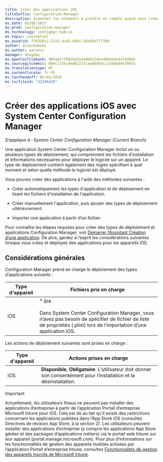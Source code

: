 ```yaml
---
title: Créer des applications iOS
titleSuffix: Configuration Manager
description: Examinez les éléments à prendre en compte quand vous créez et déployez des applications pour des appareils iOS.
ms.date: 03/05/2017
ms.prod: configuration-manager
ms.technology: configmgr-hybrid
ms.topic: conceptual
ms.assetid: ff633013-5313-4cd3-949c-56d45e777280
author: aczechowski
ms.author: aaroncz
manager: dougeby
ms.openlocfilehash: 985a8177602bd32da0b6134eeddb564a44749d65
ms.sourcegitcommit: 0b0c2735c4ed822731ae069b4cc1380e89e78933
ms.translationtype: HT
ms.contentlocale: fr-FR
ms.lasthandoff: 05/03/2018
ms.locfileid: "32346428"
---
```

# <a name="create-ios-applications-with-system-center-configuration-manager"></a>Créer des applications iOS avec System Center Configuration Manager

*S’applique à : System Center Configuration Manager (Current Branch)*

Une application System Center Configuration Manager inclut un ou plusieurs types de déploiement, qui comprennent les fichiers d’installation et informations nécessaires pour déployer le logiciel sur un appareil. Le type de déploiement contient également des règles spécifiant à quel moment et selon quelle méthode le logiciel est déployé.  

 Vous pouvez créer des applications à l'aide des méthodes suivantes :  

-   Créer automatiquement les types d'application et de déploiement en lisant les fichiers d'installation de l'application.  

-   Créer manuellement l'application, puis ajouter des types de déploiement ultérieurement.  

-   Importer une application à partir d’un fichier.  

Pour connaître les étapes requises pour créer des types de déploiement et applications Configuration Manager, voir [Démarrer l’Assistant Création d’une application](../../apps/deploy-use/create-applications.md#start-the-create-application-wizard). De plus, gardez à l’esprit les considérations suivantes lorsque vous créez et déployez des applications pour les appareils iOS.  

## <a name="general-considerations"></a>Considérations générales  
 Configuration Manager prend en charge le déploiement des types d’applications suivants :  

|Type d'appareil|Fichiers pris en charge|  
|-----------------|---------------------|  
|iOS|*.ipa<br /><br /> Dans System Center Configuration Manager, vous n’avez pas besoin de spécifier de fichier de liste de propriétés (.plist) lors de l’importation d’une application iOS.|  

 Les actions de déploiement suivantes sont prises en charge :  

|Type d'appareil|Actions prises en charge|  
|-----------------|-----------------------|  
|iOS|**Disponible**, **Obligatoire**. L’utilisateur doit donner son consentement pour l’installation et la désinstallation.

> [!IMPORTANT]  
>  Actuellement, les utilisateurs finaux ne peuvent pas installer des applications d’entreprise à partir de l’application Portail d’entreprise Microsoft Intune pour iOS. Cela est dû au fait qu’il existe des restrictions concernant les applications publiées dans l’App Store iOS (consultez Directives de révision App Store, à la section 2). Les utilisateurs peuvent installer des applications d’entreprise (y compris les applications App Store gérées et des packages d’applications métiers) via le portail web Intune sur leur appareil (portal.manage.microsoft.com). Pour plus d’informations sur les fonctionnalités de gestion des appareils mobiles activées par l’application Portail d’entreprise Intune, consultez [Fonctionnalités de gestion des appareils inscrits de Microsoft Intune](https://technet.microsoft.com/library/dn600287.aspx).  
